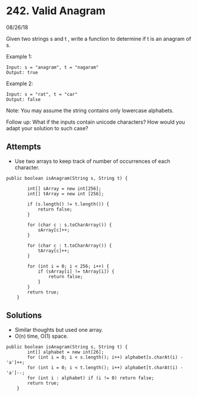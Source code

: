 # 242. Valid Anagram
08/26/18

Given two strings s and t , write a function to determine if t is an anagram of s.

Example 1:
```
Input: s = "anagram", t = "nagaram"
Output: true
```
Example 2:
```
Input: s = "rat", t = "car"
Output: false
```
Note:
You may assume the string contains only lowercase alphabets.

Follow up:
What if the inputs contain unicode characters? How would you adapt your solution to such case?

## Attempts
* Use two arrays to keep track of number of occurrences of each character.

```
public boolean isAnagram(String s, String t) {

        int[] sArray = new int[256];
        int[] tArray = new int [256];

        if (s.length() != t.length()) {
            return false;
        }

        for (char c : s.toCharArray()) {
            sArray[c]++;
        }

        for (char c : t.toCharArray()) {
            tArray[c]++;
        }

        for (int i = 0; i < 256; i++) {
            if (sArray[i] != tArray[i]) {
                return false;
            }
        }
        return true;
    }
```

## Solutions
* Similar thoughts but used one array.
* O(n) time, O(1) space.

```
public boolean isAnagram(String s, String t) {
        int[] alphabet = new int[26];
        for (int i = 0; i < s.length(); i++) alphabet[s.charAt(i) - 'a']++;
        for (int i = 0; i < t.length(); i++) alphabet[t.charAt(i) - 'a']--;
        for (int i : alphabet) if (i != 0) return false;
        return true;
    }
```
